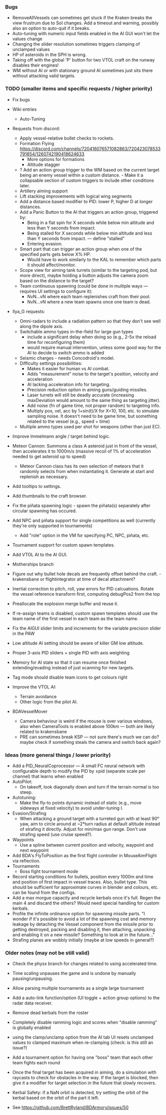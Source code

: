### Bugs
- RemoveAllVessels can sometimes get stuck if the Kraken breaks the view frustrum due to SoI changes. Add a timeout and warning, possibly also an option to auto-quit if it breaks.
- Auto-tuning with numeric input fields enabled in the AI GUI won't let the values change
- Changing the slider resolution sometimes triggers clamping of unclamped values
- HP of asteroids in the SPH is wrong.
- Taking off with the global 'P' button for two VTOL craft on the runway disables their engines!
- WM without AI or with stationary ground AI sometimes just sits there without attacking valid targets.


### TODO (smaller items and specific requests / higher priority)
- Fix bugs

- Wiki entries
	- Auto-Tuning

- Requests from discord:
	- Apply vessel-relative bullet checks to rockets.
	- Formation Flying https://discord.com/channels/720416076571082863/720423078533791854/1260742190418624633
		- More options for formations
		- Altitude stagger
	- ? Add an action group trigger to the WM based on the current target being an enemy vessel within a custom distance. - Make it a collapsable section of custom triggers to include other conditions later.
	- Artillery aiming support
	- Lift stacking improvements with logical wing segments
	- Add a distance based modifier to PID: lower P, higher D at longer distances.
	- Add a Panic Button to the AI that triggers an action group, triggered by:
		- Being in a flat spin for X seconds while below min altitude and less than Y seconds from impact.
		- Being stalled for X seconds while below min altitude and less than Y seconds from impact. — define "stalled"
		- Entering evasion.
	- Smart part that can trigger an action group when one of the specified parts gets below X% HP.
		- Would have to work similarly to the KAL to remember which parts it should affect/monitor.
	- Scope view for aiming tank turrets (similar to the targeting pod, but more direct), maybe holding a button adjusts the camera zoom based on the distance to the target?
	- Team continuous spawning (could be done in multiple ways — requires UI settings to configure it):
		- NvN...vN where each team replenishes craft from their pool.
		- NvN...vN where a new team spawns once one team is dead.

- Ilya_G requests:
	- Omni-radars to include a radiation pattern so that they don't see well along the dipole axis.
	- Switchable ammo types in-the-field for large gun types
		- include a significant delay when doing so (e.g., 2-5x the reload time for reconfiguring them)
		- would require manual intervention, unless some good way for the AI to decide to switch ammo is added
	- Seismic charges - needs Concodroid's model.
	- Difficulty settings possibilities:
		- Makes it easier for human vs AI combat.
		- Adds "measurement" noise to the target's position, velocity and acceleration
		- AI lacking acceleration info for targeting.
		- Precision reduction option in aiming guns/guiding missiles.
		- Laser turrets will still be deadly accurate (increasing maxDeviation would amount to the same thing as targeting jitter).
		- Add noise (fn of game time, not proper random) to targeting info.
		- Multiply pos, vel, acc by 1+sin(t)/X for X=10, 100, etc. to simulate sampling noise. It doesn't need to be game time, but something related to the vessel (e.g., speed + time)
	- Multiple ammo types used per shot for weapons (other than just EC).

- Improve Immelmann angle / target behind logic.
- Meteor Cannon: Summons a class A asteroid just in front of the vessel, then accelerates it to 1000m/s (massive recoil of 1% of acceleration needed to get asteroid up to speed)
	- Meteor Cannon class has its own selection of meteors that it randomly selects from when instantiating it. Generate at start and replenish as necessary.
- Add tooltips to settings.
- Add thumbnails to the craft browser.
- Fix the piñata spawning logic - spawn the piñata(s) separately after circular spawning has occured.
- Add NPC and piñata support for single competitions as well (currently they're only supported in tournaments)
	- Add "role" option in the VM for specifying PC, NPC, piñata, etc.
- Tournament support for custom spawn templates.
- Add VTOL AI to the AI GUI.
- Motherships branch
- Figure out why bullet hole decals are frequently offset behind the craft. - krakensbane or flightintegrator at time of decal attachment?
- Inertial correction to pitch, roll, yaw errors for PID calcuations. Rotate the vessel reference transform first, computing debugPos2 from the top 
- Preallocate the explosion merge buffer and reuse it.
- If re-assign teams is disabled, custom spawn templates should use the team name of the first vessel in each team as the team name.
- Fix the AIGUI slider limits and increments for the variable precision slider in the PAW
- Low altitude AI setting should be aware of killer GM low altitude.
- Proper 3-axis PID sliders + single PID with axis weighting
- Memory for AI state so that it can resume once finished extending/evading instead of just scanning for new targets.
- Tag mode should disable team icons to get colours right
- Improve the VTOL AI:
	- Terrain avoidance
	- Other logic from the pilot AI.

- BDAVesselMover
	- Camera behaviour is weird if the mouse is over various windows, also when CameraTools is enabled above 100km — both are likely related to krakensbane
	- PRE can sometimes break KSP — not sure there's much we can do? maybe check if something steals the camera and switch back again?


### Ideas (more general things / lower priority)
- Add a PID_NeuralCoprocessor — A small FC neural network with configurable depth to modify the PID by ±pid (separate scale per channel) that learns when enabled
- AutoPilot:
	- On takeoff, look diagonally down and turn if the terrain normal is too steep.
- Autotuning:
	- Make the fly-to points dynamic instead of static (e.g., move sideways at fixed velocity) to avoid under-tuning I.
- Evasion/Strafing
	- When attacking a ground target with a turreted gun with at least 90° yaw, aim to circle around at ~2*turn radius at default altitude instead of strafing it directly. Adjust for min/max gun range. Don't use strafing speed (use cruise speed?).
- Waypoints
	- Use a spline between current position and velocity, waypoint and next waypoint 
- Add BDA's FlyToPosition as the first flight controller in MouseAimFlight via reflection.
- Tournaments
	- Boss fight tournament mode
- Record starting conditions for bullets, position every 1000m and time and position of first impact in vessel traces. Also, bullet type. This should be sufficient for approximate curves in blender and colours, etc. can be found from the configs.
- Add a max morgue capacity and recycle kerbals once it's full. Regen the main 4 and discard the others? Would need special handling for custom kerbals.
- Profile the infinite ordinance option for spawning missile parts. "I wonder if it's possible to avoid a lot of the spawning cost and memory leakage by detaching the Vessel component from the missile prior to getting destroyed, packing and disabling it, then attaching, unpacking and enabling it on a new missile? Something to look at in the future..."
- Strafing planes are wobbly initially (maybe at low speeds in general?)


### Older notes (may not be still valid)
- Check the physx branch for changes related to using accelerated time.
- Time scaling unpauses the game and is undone by manually pausing/unpausing.
- Allow parsing multiple tournaments as a single large tournament
- Add a auto-link function/option (UI toggle + action group options) to the radar data receiver.
- Remove dead kerbals from the roster
- Completely disable ramming logic and scores when "disable ramming" is globally enabled
- using the clamp/unclamp option from the AI tab UI resets unclamped values to clamped maximum when re-clamping (check: is this still an issue?)
- Add a tournament option for having one "boss" team that each other team fights each round
- Once the final target has been acquired in aiming, do a simulation with raycasts to check for obstacles in the way. If the target is blocked, then give it a modifier for target selection in the future that slowly recovers.
- Kerbal Safety: if a NaN orbit is detected, try setting the orbit of the kerbal based on the orbit of the part it left.


- See https://github.com/BrettRyland/BDArmory/issues/50